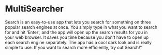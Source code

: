# MultiSearcher

Search is an easy-to-use app that lets you search for something on three popular search engines at once. You simply type in what you want to search for and hit 'Enter', and the app will open up the search results for you in your web browser. It saves you time because you don't have to open up each search engine separately. The app has a cool dark look and is really simple to use. If you want to search more efficiently, try out Search!"
